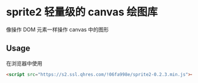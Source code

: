 # sprite2 轻量级的 canvas 绘图库

像操作 DOM 元素一样操作 canvas 中的图形

## Usage

在浏览器中使用

```html
<script src="https://s2.ssl.qhres.com/!06fa998e/sprite2-0.2.3.min.js"></script>
```

```js


```
